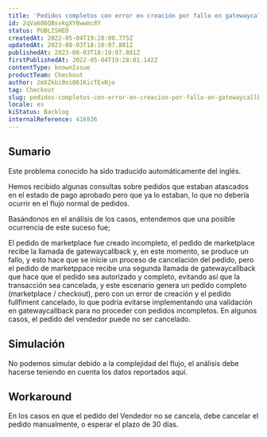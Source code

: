 ```yaml
---
title: 'Pedidos completos con error en creación por fallo en gatewaycallbak'
id: 2qVa686QBsvkgXY8wwmc8Y
status: PUBLISHED
createdAt: 2022-05-04T19:28:00.775Z
updatedAt: 2023-08-03T18:10:07.881Z
publishedAt: 2023-08-03T18:10:07.881Z
firstPublishedAt: 2022-05-04T19:28:01.142Z
contentType: knownIssue
productTeam: Checkout
author: 2mXZkbi0oi061KicTExNjo
tag: Checkout
slug: pedidos-completos-con-error-en-creacion-por-fallo-en-gatewaycallbak
locale: es
kiStatus: Backlog
internalReference: 416936
---
```


## Sumario

<div class="alert alert-info">
  <p>Este problema conocido ha sido traducido automáticamente del inglés.</p>
</div>


Hemos recibido algunas consultas sobre pedidos que estaban atascados en el estado de pago aprobado pero que ya lo estaban, lo que no debería ocurrir en el flujo normal de pedidos.

Basándonos en el análisis de los casos, entendemos que una posible ocurrencia de este suceso fue;

El pedido de marketplace fue creado incompleto, el pedido de marketplace recibe la llamada de gatewaycallback y, en este momento, se produce un fallo, y esto hace que se inicie un proceso de cancelación del pedido, pero el pedido de marketppace recibe una segunda llamada de gatewaycallback que hace que el pedido sea autorizado y completo, evitando así que la transacción sea cancelada, y este escenario genera un pedido completo (marketplace / checkout), pero con un error de creación y el pedido fullfiment cancelado, lo que podría evitarse implementando una validación en gatewaycallback para no proceder con pedidos incompletos.
En algunos casos, el pedido del vendedor puede no ser cancelado.


##

## Simulación



No podemos simular debido a la complejidad del flujo, el análisis debe hacerse teniendo en cuenta los datos reportados aquí.




## Workaround


En los casos en que el pedido del Vendedor no se cancela, debe cancelar el pedido manualmente, o esperar el plazo de 30 días.





